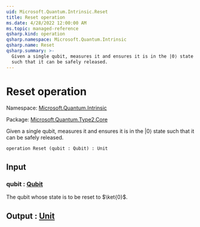 ```yaml
---
uid: Microsoft.Quantum.Intrinsic.Reset
title: Reset operation
ms.date: 4/28/2022 12:00:00 AM
ms.topic: managed-reference
qsharp.kind: operation
qsharp.namespace: Microsoft.Quantum.Intrinsic
qsharp.name: Reset
qsharp.summary: >-
  Given a single qubit, measures it and ensures it is in the |0⟩ state
  such that it can be safely released.
---
```


# Reset operation

Namespace: [Microsoft.Quantum.Intrinsic](xref:Microsoft.Quantum.Intrinsic)

Package: [Microsoft.Quantum.Type2.Core](https://nuget.org/packages/Microsoft.Quantum.Type2.Core)


Given a single qubit, measures it and ensures it is in the |0⟩ statesuch that it can be safely released.

```qsharp
operation Reset (qubit : Qubit) : Unit
```


## Input

### qubit : [Qubit](xref:microsoft.quantum.qsharp.valueliterals#qubit-literals)

The qubit whose state is to be reset to $\ket{0}$.



## Output : [Unit](xref:microsoft.quantum.qsharp.valueliterals#unit-literal)

